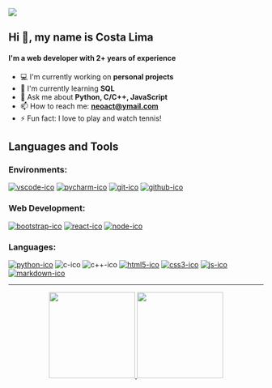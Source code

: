 ![](https://komarev.com/ghpvc/?username=costa53&label=PROFILE+VIEWS&color=1974d2)

## Hi :vulcan_salute:, my name is Costa Lima

#### I'm a web developer with 2+ years of experience

- :computer: I'm currently working on **personal projects**
- :open_book: I'm currently learning **SQL**
- :speech_balloon: Ask me about **Python, C/C++, JavaScript**
- :mailbox: How to reach me: **neoact@ymail.com**
- :zap: Fun fact: I love to play and watch tennis!

## Languages and Tools

### Environments:
[![vscode-ico](https://user-images.githubusercontent.com/99206239/168097810-8e86fec8-01d6-4c81-8246-1f32fc013275.png)](https://code.visualstudio.com/)
[![pycharm-ico](https://user-images.githubusercontent.com/99206239/168135326-eae5bdf6-1682-43f1-94eb-5cab2679fd6d.png)](https://www.jetbrains.com/pt-br/pycharm/)
[![git-ico](https://user-images.githubusercontent.com/99206239/168097809-71b160d4-8567-41a8-a822-015201cf932e.png)](https://git-scm.com/)
[![github-ico](https://user-images.githubusercontent.com/99206239/168097806-528fb6c7-5170-492d-9957-1bf1b3abaca6.png)](https://github.com/)
### Web Development:
[![bootstrap-ico](https://user-images.githubusercontent.com/99206239/168097778-0deff9a1-6523-4eac-a011-1e68d9114980.png)](https://getbootstrap.com/)
[![react-ico](https://user-images.githubusercontent.com/99206239/168097804-11e151bd-dd0c-433e-a499-0892c2065fa3.png)](https://reactjs.org/)
[![node-ico](https://user-images.githubusercontent.com/99206239/168097797-5d4470f3-89e2-478a-9dc4-646bb3ee8416.png)](https://nodejs.org/)
### Languages:
[![python-ico](https://user-images.githubusercontent.com/99206239/168097800-688c9481-9557-489b-abfb-256d655c73b4.png)](https://www.python.org/)
![c-ico](https://user-images.githubusercontent.com/99206239/179302447-04d307a8-76ef-446c-aafa-e40e274218f4.png)
![c++-ico](https://user-images.githubusercontent.com/99206239/178036246-f365f83d-5dc4-488e-b825-04374e796bec.png)
[![html5-ico](https://user-images.githubusercontent.com/99206239/168097789-8415e568-5a5b-43ca-8301-b17deb139fb3.png)](https://developer.mozilla.org/docs/Web/HTML)
[![css3-ico](https://user-images.githubusercontent.com/99206239/168097785-646a966b-8f15-481b-bb2a-2ff7b62a6158.png)](https://developer.mozilla.org/docs/Web/CSS)
[![js-ico](https://user-images.githubusercontent.com/99206239/168097792-d6a02660-36c8-4fa1-a5bf-71b95594711f.png)](https://developer.mozilla.org/docs/Web/JavaScript)
[![markdown-ico](https://user-images.githubusercontent.com/99206239/168097795-5b788820-635b-419c-98aa-09ef1788efbf.png)](https://www.markdownguide.org/)

***
<div align="center">
  <a href="https://github.com/costa53">
    <img src="https://github-readme-stats.vercel.app/api?username=costa53&show_icons=true&theme=nightowl&include_all_commits=true&count_private=true" height="170"/>
    <img src="https://github-readme-stats.vercel.app/api/top-langs/?username=costa53&theme=nightowl&layout=compact&langs_count=6" height="170"/>
  </a>
</div>
